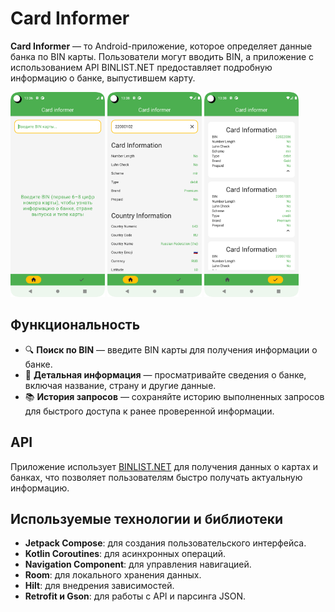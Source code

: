 # Card Informer

**Card Informer** — то Android-приложение, которое определяет данные банка по BIN карты. Пользователи могут вводить BIN, а приложение с использованием API BINLIST.NET предоставляет подробную информацию о банке, выпустившем карту.

<img src="pictures/Home.png" alt="Home" width="30%"/> <img src="pictures/Search.png" alt="Search" width="30%"/> <img src="pictures/Storage.png" alt="Storage" width="30%"/>

## Функциональность
- 🔍 **Поиск по BIN** —  введите BIN карты для получения информации о банке.
- 🏦 **Детальная информация** — просматривайте сведения о банке, включая название, страну и другие данные.
- 📚 **История запросов** — сохраняйте историю выполненных запросов для быстрого доступа к ранее проверенной информации.

## API
Приложение использует [BINLIST.NET](https://binlist.net/) для получения данных о картах и банках, что позволяет пользователям быстро получать актуальную информацию.

## Используемые технологии и библиотеки
- **Jetpack Compose**: для создания пользовательского интерфейса.
- **Kotlin Coroutines**: для асинхронных операций.
- **Navigation Component**: для управления навигацией.
- **Room**: для локального хранения данных.
- **Hilt**: для внедрения зависимостей.
- **Retrofit и Gson**: для работы с API и парсинга JSON.
